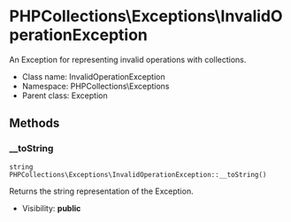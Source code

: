 PHPCollections\Exceptions\InvalidOperationException
===============

An Exception for representing
invalid operations with collections.

* Class name: InvalidOperationException
* Namespace: PHPCollections\Exceptions
* Parent class: Exception

Methods
-------

### __toString

    string PHPCollections\Exceptions\InvalidOperationException::__toString()

Returns the string representation
of the Exception.

* Visibility: **public**
